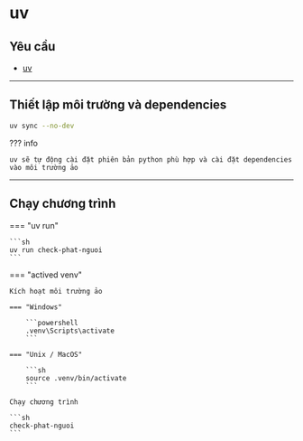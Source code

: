 # uv

## Yêu cầu

- [uv](https://github.com/astral-sh/uv)

---

## Thiết lập môi trường và dependencies

```sh
uv sync --no-dev
```

??? info

    uv sẽ tự động cài đặt phiên bản python phù hợp và cài đặt dependencies vào môi trường ảo

---

## Chạy chương trình

=== "uv run"

    ```sh
    uv run check-phat-nguoi
    ```

=== "actived venv"

    Kích hoạt môi trường ảo

    === "Windows"

        ```powershell
        .venv\Scripts\activate
        ```

    === "Unix / MacOS"

        ```sh
        source .venv/bin/activate
        ```

    Chạy chương trình

    ```sh
    check-phat-nguoi
    ```
